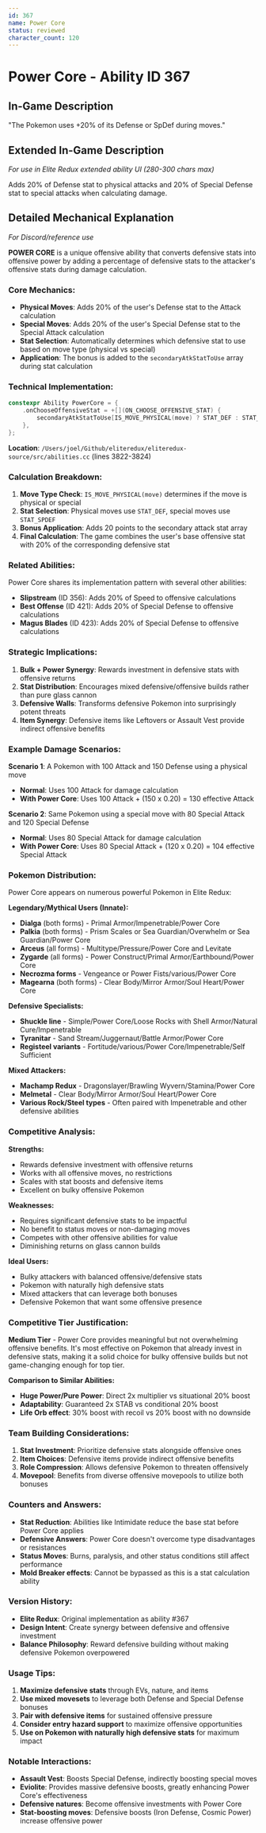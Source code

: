 ```yaml
---
id: 367
name: Power Core
status: reviewed
character_count: 120
---
```


# Power Core - Ability ID 367

## In-Game Description
"The Pokemon uses +20% of its Defense or SpDef during moves."

## Extended In-Game Description
*For use in Elite Redux extended ability UI (280-300 chars max)*

Adds 20% of Defense stat to physical attacks and 20% of Special Defense stat to special attacks when calculating damage. 

## Detailed Mechanical Explanation
*For Discord/reference use*

**POWER CORE** is a unique offensive ability that converts defensive stats into offensive power by adding a percentage of defensive stats to the attacker's offensive stats during damage calculation.

### Core Mechanics:
- **Physical Moves**: Adds 20% of the user's Defense stat to the Attack calculation
- **Special Moves**: Adds 20% of the user's Special Defense stat to the Special Attack calculation
- **Stat Selection**: Automatically determines which defensive stat to use based on move type (physical vs special)
- **Application**: The bonus is added to the `secondaryAtkStatToUse` array during stat calculation

### Technical Implementation:
```c
constexpr Ability PowerCore = {
    .onChooseOffensiveStat = +[](ON_CHOOSE_OFFENSIVE_STAT) { 
        secondaryAtkStatToUse[IS_MOVE_PHYSICAL(move) ? STAT_DEF : STAT_SPDEF] += 20; 
    },
};
```

**Location**: `/Users/joel/Github/eliteredux/eliteredux-source/src/abilities.cc` (lines 3822-3824)

### Calculation Breakdown:
1. **Move Type Check**: `IS_MOVE_PHYSICAL(move)` determines if the move is physical or special
2. **Stat Selection**: Physical moves use `STAT_DEF`, special moves use `STAT_SPDEF`
3. **Bonus Application**: Adds 20 points to the secondary attack stat array
4. **Final Calculation**: The game combines the user's base offensive stat with 20% of the corresponding defensive stat

### Related Abilities:
Power Core shares its implementation pattern with several other abilities:
- **Slipstream** (ID 356): Adds 20% of Speed to offensive calculations
- **Best Offense** (ID 421): Adds 20% of Special Defense to offensive calculations
- **Magus Blades** (ID 423): Adds 20% of Special Defense to offensive calculations

### Strategic Implications:
1. **Bulk + Power Synergy**: Rewards investment in defensive stats with offensive returns
2. **Stat Distribution**: Encourages mixed defensive/offensive builds rather than pure glass cannon
3. **Defensive Walls**: Transforms defensive Pokemon into surprisingly potent threats
4. **Item Synergy**: Defensive items like Leftovers or Assault Vest provide indirect offensive benefits

### Example Damage Scenarios:
**Scenario 1**: A Pokemon with 100 Attack and 150 Defense using a physical move
- **Normal**: Uses 100 Attack for damage calculation
- **With Power Core**: Uses 100 Attack + (150 x 0.20) = 130 effective Attack

**Scenario 2**: Same Pokemon using a special move with 80 Special Attack and 120 Special Defense
- **Normal**: Uses 80 Special Attack for damage calculation
- **With Power Core**: Uses 80 Special Attack + (120 x 0.20) = 104 effective Special Attack

### Pokemon Distribution:
Power Core appears on numerous powerful Pokemon in Elite Redux:

**Legendary/Mythical Users (Innate):**
- **Dialga** (both forms) - Primal Armor/Impenetrable/Power Core
- **Palkia** (both forms) - Prism Scales or Sea Guardian/Overwhelm or Sea Guardian/Power Core
- **Arceus** (all forms) - Multitype/Pressure/Power Core and Levitate
- **Zygarde** (all forms) - Power Construct/Primal Armor/Earthbound/Power Core
- **Necrozma forms** - Vengeance or Power Fists/various/Power Core
- **Magearna** (both forms) - Clear Body/Mirror Armor/Soul Heart/Power Core

**Defensive Specialists:**
- **Shuckle line** - Simple/Power Core/Loose Rocks with Shell Armor/Natural Cure/Impenetrable
- **Tyranitar** - Sand Stream/Juggernaut/Battle Armor/Power Core
- **Registeel variants** - Fortitude/various/Power Core/Impenetrable/Self Sufficient

**Mixed Attackers:**
- **Machamp Redux** - Dragonslayer/Brawling Wyvern/Stamina/Power Core
- **Melmetal** - Clear Body/Mirror Armor/Soul Heart/Power Core
- **Various Rock/Steel types** - Often paired with Impenetrable and other defensive abilities

### Competitive Analysis:
**Strengths:**
- Rewards defensive investment with offensive returns
- Works with all offensive moves, no restrictions
- Scales with stat boosts and defensive items
- Excellent on bulky offensive Pokemon

**Weaknesses:**
- Requires significant defensive stats to be impactful
- No benefit to status moves or non-damaging moves
- Competes with other offensive abilities for value
- Diminishing returns on glass cannon builds

**Ideal Users:**
- Bulky attackers with balanced offensive/defensive stats
- Pokemon with naturally high defensive stats
- Mixed attackers that can leverage both bonuses
- Defensive Pokemon that want some offensive presence

### Competitive Tier Justification:
**Medium Tier** - Power Core provides meaningful but not overwhelming offensive benefits. It's most effective on Pokemon that already invest in defensive stats, making it a solid choice for bulky offensive builds but not game-changing enough for top tier.

**Comparison to Similar Abilities:**
- **Huge Power/Pure Power**: Direct 2x multiplier vs situational 20% boost
- **Adaptability**: Guaranteed 2x STAB vs conditional 20% boost
- **Life Orb effect**: 30% boost with recoil vs 20% boost with no downside

### Team Building Considerations:
1. **Stat Investment**: Prioritize defensive stats alongside offensive ones
2. **Item Choices**: Defensive items provide indirect offensive benefits
3. **Role Compression**: Allows defensive Pokemon to threaten offensively
4. **Movepool**: Benefits from diverse offensive movepools to utilize both bonuses

### Counters and Answers:
- **Stat Reduction**: Abilities like Intimidate reduce the base stat before Power Core applies
- **Defensive Answers**: Power Core doesn't overcome type disadvantages or resistances
- **Status Moves**: Burns, paralysis, and other status conditions still affect performance
- **Mold Breaker effects**: Cannot be bypassed as this is a stat calculation ability

### Version History:
- **Elite Redux**: Original implementation as ability #367
- **Design Intent**: Create synergy between defensive and offensive investment
- **Balance Philosophy**: Reward defensive building without making defensive Pokemon overpowered

### Usage Tips:
1. **Maximize defensive stats** through EVs, nature, and items
2. **Use mixed movesets** to leverage both Defense and Special Defense bonuses
3. **Pair with defensive items** for sustained offensive pressure
4. **Consider entry hazard support** to maximize offensive opportunities
5. **Use on Pokemon with naturally high defensive stats** for maximum impact

### Notable Interactions:
- **Assault Vest**: Boosts Special Defense, indirectly boosting special moves
- **Eviolite**: Provides massive defensive boosts, greatly enhancing Power Core's effectiveness
- **Defensive natures**: Become offensive investments with Power Core
- **Stat-boosting moves**: Defensive boosts (Iron Defense, Cosmic Power) increase offensive power